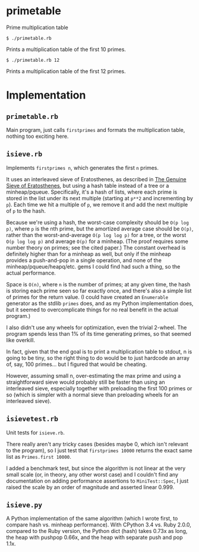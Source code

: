 primetable
==========

Prime multiplication table

    $ ./primetable.rb 

Prints a multiplication table of the first 10 primes.

    $ ./primetable.rb 12
	
Prints a multiplication table of the first 12 primes.

Implementation
==============

`primetable.rb`
---------------

Main program, just calls `firstprimes` and formats the multiplication
table, nothing too exciting here.

`isieve.rb`
-----------

Implements `firstprimes n`, which generates the first `n` primes.

It uses an interleaved sieve of Eratosthenes, as described in
[The Genuine Sieve of Eratosthenes][1], but using a hash table instead
of a tree or a minheap/pqueue. Specifically, it's a hash of lists,
where each prime is stored in the list under its next multiple
(starting at `p**2` and incrementing by `p`). Each time we hit a
multiple of `p`, we remove it and add the next multiple of `p` to the
hash.

  [1]: http://www.cs.hmc.edu/~oneill/papers/Sieve-JFP.pdf

Because we're using a hash, the worst-case complexity should be `O(p
log p)`, where `p` is the nth prime, but the amortized average case
should be `O(p)`, rather than the worst-and-average `O(p log log p)`
for a tree, or the worst `O(p log log p)` and average `O(p)` for a
minheap. (The proof requires some number theory on primes; see the
cited paper.) The constant overhead is definitely higher than for a
minheap as well, but only if the minheap provides a push-and-pop in a
single operation, and none of the minheap/pqueue/heapq/etc. gems I
could find had such a thing, so the actual performance.

Space is `O(n)`, where `n` is the number of primes; at any given time,
the hash is storing each prime seen so far exactly once, and there's
also a simple list of primes for the return value. (I could have
created an `Enumerable` generator as the stdlib `primes` does, and as
my Python implementation does, but it seemed to overcomplicate things
for no real benefit in the actual program.)

I also didn't use any wheels for optimization, even the trivial
2-wheel. The program spends less than 1% of its time generating
primes, so that seemed like overkill.

In fact, given that the end goal is to print a multiplication table to
stdout, n is going to be tiny, so the right thing to do would be to
just hardcode an array of, say, 100 primes... but I figured that would
be cheating.

However, assuming small n, over-estimating the max prime and using a
straightforward sieve would probably still be faster than using an
interleaved sieve, especially together with preloading the first 100
primes or so (which is simpler with a normal sieve than preloading
wheels for an interleaved sieve).

`isievetest.rb`
---------------

Unit tests for `isieve.rb`.

There really aren't any tricky cases (besides maybe 0, which isn't
relevant to the program), so I just test that `firstprimes 10000`
returns the exact same list as `Primes.first 10000`.

I added a benchmark test, but since the algorithm is not linear at the
very small scale (or, in theory, any other worst case) and I couldn't
find any documentation on adding performance assertions to
`MiniTest::Spec`, I just raised the scale by an order of magnitude and
asserted linear 0.999.

`isieve.py`
-----------

A Python implementation of the same algorithm (which I wrote first,
to compare hash vs. minheap performance). With CPython 3.4 vs. Ruby
2.0.0, compared to the Ruby version, the Python dict (hash) takes
0.73x as long, the heap with pushpop 0.66x, and the heap with separate
push and pop 1.1x.
